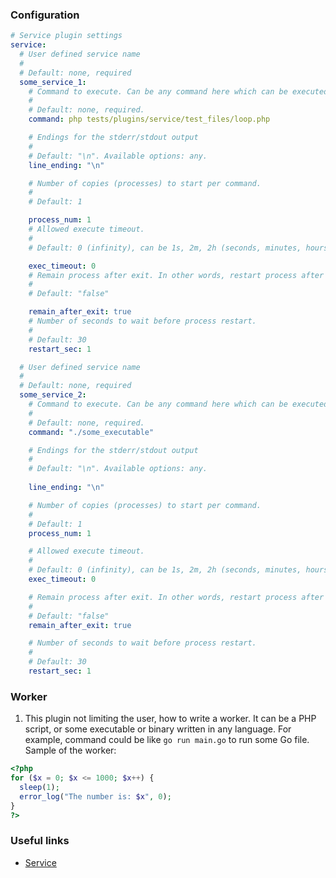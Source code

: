 ### Configuration

```yaml
# Service plugin settings
service:
  # User defined service name
  #
  # Default: none, required
  some_service_1:
    # Command to execute. Can be any command here which can be executed.
    #
    # Default: none, required.
    command: php tests/plugins/service/test_files/loop.php

    # Endings for the stderr/stdout output
    #
    # Default: "\n". Available options: any.
    line_ending: "\n"

    # Number of copies (processes) to start per command.
    #
    # Default: 1

    process_num: 1
    # Allowed execute timeout.
    #
    # Default: 0 (infinity), can be 1s, 2m, 2h (seconds, minutes, hours)

    exec_timeout: 0
    # Remain process after exit. In other words, restart process after exit with any exit code.
    #
    # Default: "false"

    remain_after_exit: true
    # Number of seconds to wait before process restart.
    #
    # Default: 30
    restart_sec: 1

  # User defined service name
  #
  # Default: none, required
  some_service_2:
    # Command to execute. Can be any command here which can be executed.
    #
    # Default: none, required.
    command: "./some_executable"

    # Endings for the stderr/stdout output
    #
    # Default: "\n". Available options: any.
   
    line_ending: "\n"

    # Number of copies (processes) to start per command.
    #
    # Default: 1
    process_num: 1

    # Allowed execute timeout.
    #
    # Default: 0 (infinity), can be 1s, 2m, 2h (seconds, minutes, hours)
    exec_timeout: 0

    # Remain process after exit. In other words, restart process after exit with any exit code.
    #
    # Default: "false"
    remain_after_exit: true

    # Number of seconds to wait before process restart.
    #
    # Default: 30
    restart_sec: 1
```

### Worker

1. This plugin not limiting the user, how to write a worker. It can be a PHP script, or some executable or binary written in any language.
For example, command could be like `go run main.go` to run some Go file.
Sample of the worker:

```php
<?php
for ($x = 0; $x <= 1000; $x++) {
  sleep(1);
  error_log("The number is: $x", 0);
}
?>
```

### Useful links
- [Service](https://roadrunner.dev/docs/beep-beep-service)
